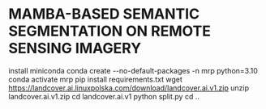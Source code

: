 # MAMBA-BASED SEMANTIC SEGMENTATION ON REMOTE SENSING IMAGERY

install miniconda
conda create --no-default-packages -n mrp python=3.10
conda activate mrp
pip install requirements.txt
wget https://landcover.ai.linuxpolska.com/download/landcover.ai.v1.zip
unzip landcover.ai.v1.zip
cd landcover.ai.v1
python split.py
cd ..
